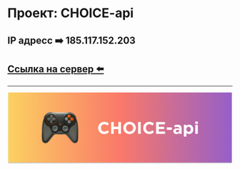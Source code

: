 # **Проект: CHOICE-api**

## IP адресс ➡️ 185.117.152.203

## [Ссылка на сервер ⬅️](https://api.choicejob.ru/)

---

![Иллюстрация к проекту](./DOCS/CHOICE-API%20image.png)
